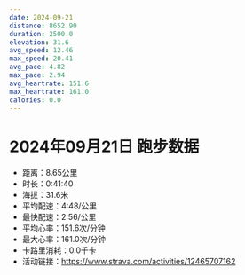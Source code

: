 ```yaml
---
date: 2024-09-21
distance: 8652.90
duration: 2500.0
elevation: 31.6
avg_speed: 12.46
max_speed: 20.41
avg_pace: 4.82
max_pace: 2.94
avg_heartrate: 151.6
max_heartrate: 161.0
calories: 0.0
---
```


# 2024年09月21日 跑步数据

- 距离：8.65公里
- 时长：0:41:40
- 海拔：31.6米
- 平均配速：4:48/公里
- 最快配速：2:56/公里
- 平均心率：151.6次/分钟
- 最大心率：161.0次/分钟
- 卡路里消耗：0.0千卡
- 活动链接：https://www.strava.com/activities/12465707162
